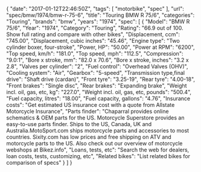 {
    "date": "2017-01-12T22:46:50Z",
    "tags": [
        "motorbike",
        "spec"
    ],
    "url": "spec\/bmw\/1974\/bmw-r-75-6",
    "title": "Touring BMW R 75\/6",
    "categories": "Touring",
    "brands": "bmw",
    "years": "1974",
    "spec": [
        {
            "Model": "BMW R 75\/6",
            "Year": "1974",
            "Category": "Touring",
            "Rating": "66.9 out of 100. Show full rating and compare with other bikes",
            "Displacement, ccm": "745.00",
            "Displacement, cubic inches": "45.46",
            "Engine type": "Two cylinder boxer, four-stroke",
            "Power, HP": "50.00",
            "Power at RPM": "6200",
            "Top speed, km\/h": "181.0",
            "Top speed, mph": "112.5",
            "Compression": "9.0:1",
            "Bore x stroke, mm": "82.0 x 70.6",
            "Bore x stroke, inches": "3.2 x 2.8",
            "Valves per cylinder": "2",
            "Fuel control": "Overhead Valves (OHV)",
            "Cooling system": "Air",
            "Gearbox": "5-speed",
            "Transmission type,final drive": "Shaft drive (cardan)",
            "Front tyre": "3.25-19",
            "Rear tyre": "4.00-18",
            "Front brakes": "Single disc",
            "Rear brakes": "Expanding brake",
            "Weight incl. oil, gas, etc, kg": "227.0",
            "Weight incl. oil, gas, etc, pounds": "500.4",
            "Fuel capacity, litres": "18.00",
            "Fuel capacity, gallons": "4.76",
            "Insurance costs": "Get estimated US insurance cost with a quote from Allstate Motorcycle Insurance",
            "Parts finder": "Chaparral provides online schematics & OEM parts for the US.   Motorcycle Superstore provides an easy-to-use parts finder. Ships to the US, Canada, UK and Australia.MotoSport.com ships motorcycle parts and accessories to most countries.    Sixity.com has low prices and free shipping on ATV and motorcycle parts to the US. Also check out our overview of motorcycle webshops at Bikez.info",
            "Loans, tests, etc": "Search the web for dealers, loan costs, tests, customizing, etc",
            "Related bikes": "List related bikes for comparison of specs"
        }
    ]
}
